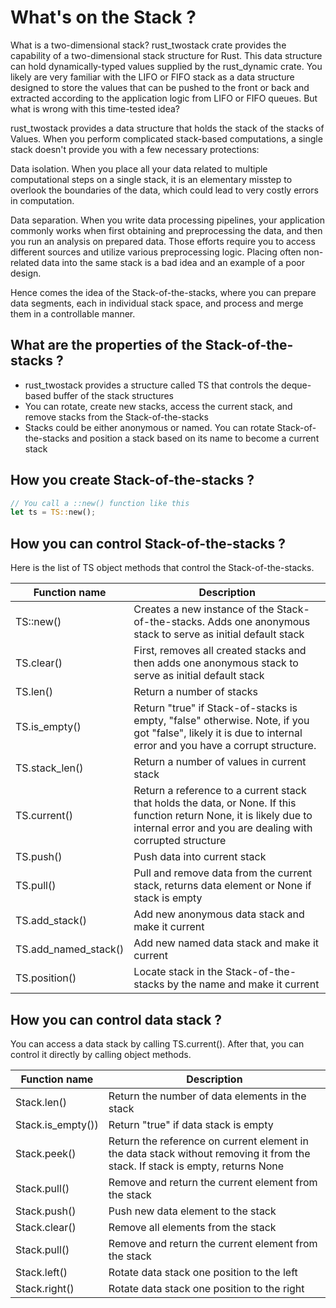 # What's on the Stack ?

What is a two-dimensional stack? rust_twostack crate provides the capability of a two-dimensional stack structure for Rust. This data structure can hold dynamically-typed values supplied by the rust_dynamic crate. You likely are very familiar with the LIFO or FIFO stack as a data structure designed to store the values that can be pushed to the front or back and extracted according to the application logic from LIFO or FIFO queues. But what is wrong with this time-tested idea?

rust_twostack provides a data structure that holds the stack of the stacks of Values. When you perform complicated stack-based computations, a single stack doesn't provide you with a few necessary protections:

Data isolation. When you place all your data related to multiple computational steps on a single stack, it is an elementary misstep to overlook the boundaries of the data, which could lead to very costly errors in computation.

Data separation. When you write data processing pipelines, your application commonly works when first obtaining and preprocessing the data, and then you run an analysis on prepared data. Those efforts require you to access different sources and utilize various preprocessing logic. Placing often non-related data into the same stack is a bad idea and an example of a  poor design.

Hence comes the idea of the Stack-of-the-stacks, where you can prepare data segments, each in individual stack space, and process and merge them in a controllable manner.

## What are the properties of the Stack-of-the-stacks ?

* rust_twostack provides a structure called TS that controls the deque-based buffer of the stack structures
* You can rotate, create new stacks, access the current stack, and remove stacks from the Stack-of-the-stacks
* Stacks could be either anonymous or named. You can rotate Stack-of-the-stacks and position a stack based on its name to become a current stack

## How you create Stack-of-the-stacks ?

```rust
// You call a ::new() function like this
let ts = TS::new();

```

## How you can control Stack-of-the-stacks ?

Here is the list of TS object methods that control the Stack-of-the-stacks.

| Function name | Description |
|---|---|
| TS::new() | Creates a new instance of the Stack-of-the-stacks. Adds one anonymous stack to serve as initial default stack |
| TS.clear() | First, removes all created stacks and then adds one anonymous stack to serve as initial default stack |
| TS.len() | Return a number of stacks |
| TS.is_empty() | Return "true" if Stack-of-stacks is empty, "false" otherwise. Note, if you got "false", likely it is due to internal error and you have a corrupt structure. |
| TS.stack_len() | Return a number of values in current stack |
| TS.current() | Return a reference to a current stack that holds the data, or None. If this function return None, it is likely due to internal error and you are dealing with corrupted structure |
| TS.push() | Push data into current stack |
| TS.pull() | Pull and remove data from the current stack, returns data element or None if stack is empty |
| TS.add_stack() | Add new anonymous data stack and make it current |
| TS.add_named_stack() | Add new named data stack and make it current |
| TS.position() | Locate stack in the Stack-of-the-stacks by the name and make it current |

## How you can control data stack ?

You can access a data stack by calling TS.current(). After that, you can control it directly by calling object methods.

| Function name | Description |
|---|---|
| Stack.len() | Return the number of data elements in the stack |
| Stack.is_empty()) | Return "true" if data stack is empty |
| Stack.peek() | Return the reference on current element in the data stack without removing it from the stack. If stack is empty, returns None |
| Stack.pull() | Remove and return the current element from the stack |
| Stack.push() | Push new data element to the stack |
| Stack.clear() | Remove all elements from the stack |
| Stack.pull() | Remove and return the current element from the stack |
| Stack.left() | Rotate data stack one position to the left |
| Stack.right() | Rotate data stack one position to the right |
